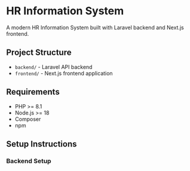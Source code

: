 # HR Information System

A modern HR Information System built with Laravel backend and Next.js frontend.

## Project Structure

- `backend/` - Laravel API backend
- `frontend/` - Next.js frontend application

## Requirements

- PHP >= 8.1
- Node.js >= 18
- Composer
- npm

## Setup Instructions

### Backend Setup